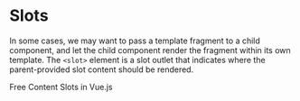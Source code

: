 # Slots

In some cases, we may want to pass a template fragment to a child component, and let the child component render the fragment within its own template. The `<slot>` element is a slot outlet that indicates where the parent-provided slot content should be rendered.

<ResourceGroupTitle>Free Content</ResourceGroupTitle>
<BadgeLink colorScheme='blue' badgeText='Official Docs' href='https://vuejs.org/guide/components/slots.html'>Slots in Vue.js</BadgeLink>



